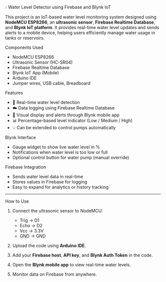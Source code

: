 💧 Water Level Detector using Firebase and Blynk IoT

This project is an IoT-based water level monitoring system designed using **NodeMCU ESP8266**, an **ultrasonic sensor**, **Firebase Realtime Database**, and **Blynk IoT platform**. It provides real-time water level updates and sends alerts to a mobile device, helping users efficiently manage water usage in tanks or reservoirs.



 Components Used

- NodeMCU ESP8266
- Ultrasonic Sensor (HC-SR04)
- Firebase Realtime Database
- Blynk IoT App (Mobile)
- Arduino IDE
- Jumper wires, USB cable, Breadboard



 Features

- 🚰 Real-time water level detection
- ☁️ Data logging using Firebase Realtime Database
- 📱 Visual display and alerts through Blynk mobile app
- 📊 Percentage-based level indicator (Low / Medium / High)
- 💡 Can be extended to control pumps automatically


 Blynk Interface

- Gauge widget to show live water level in %
- Notifications when water level is too low or full
- Optional control button for water pump (manual override)



 Firebase Integration

- Sends water level data in real-time
- Stores values in Firebase for logging
- Easy to expand for analytics or history tracking

---

 How to Use

1. Connect the ultrasonic sensor to NodeMCU:
   - Trig → D1
   - Echo → D2
   - Vcc → 3.3V
   - GND → GND

2. Upload the code using **Arduino IDE**.
3. Add your **Firebase host**, **API key**, and **Blynk Auth Token** in the code.
4. Open the **Blynk mobile app** to view real-time water levels.
5. Monitor data on Firebase from anywhere.



